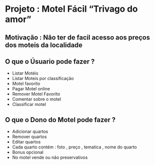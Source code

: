 # Projeto : Motel Fácil “Trivago do amor”

## Motivação : Não ter de facil acesso aos preços dos moteis da localidade 


## O que o Úsuario pode fazer ?
- Listar Motéis
- Listar Moteis por classificação
- Motel favorito 
- Pagar Motel online
- Remover Motel Favorito
- Comentar sobre o motel
- Classificar motel

## O que o Dono do Motel pode fazer ?
- Adicionar quartos
- Remover quartos
- Editar quartos
- Cada quarto contém : foto , preço , tematica , nome do quarto
- Bonus opcional 
- No motel vende ou não preservativos 

